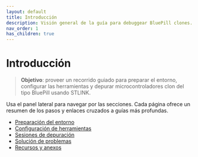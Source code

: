 ```yaml
---
layout: default
title: Introducción
description: Visión general de la guía para debuggear BluePill clones.
nav_order: 1
has_children: true
---
```


# Introducción

> **Objetivo**: proveer un recorrido guiado para preparar el entorno, configurar las herramientas y depurar microcontroladores clon del tipo BluePill usando STLINK.

Usa el panel lateral para navegar por las secciones. Cada página ofrece un resumen de los pasos y enlaces cruzados a guías más profundas.

- [Preparación del entorno](preparacion/)
- [Configuración de herramientas](configuracion/)
- [Sesiones de depuración](debugger/)
- [Solución de problemas](solucion/)
- [Recursos y anexos](referencias/)
